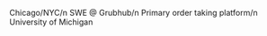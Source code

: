 Chicago/NYC/n
SWE @ Grubhub/n
Primary order taking platform/n
University of Michigan

<!---
adakeefer/adakeefer is a ✨ special ✨ repository because its `README.md` (this file) appears on your GitHub profile.
You can click the Preview link to take a look at your changes.
--->
